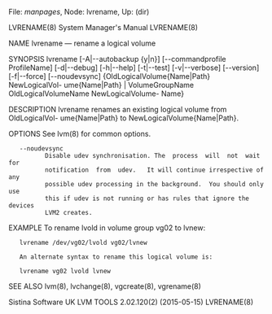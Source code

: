 File: *manpages*,  Node: lvrename,  Up: (dir)

LVRENAME(8)                 System Manager's Manual                LVRENAME(8)



NAME
       lvrename — rename a logical volume

SYNOPSIS
       lvrename   [-A|--autobackup   {y|n}]   [--commandprofile   ProfileName]
       [-d|--debug]   [-h|--help]   [-t|--test]   [-v|--verbose]   [--version]
       [-f|--force] [--noudevsync] {OldLogicalVolume{Name|Path} NewLogicalVol-
       ume{Name|Path} | VolumeGroupName OldLogicalVolumeName NewLogicalVolume-
       Name}

DESCRIPTION
       lvrename   renames  an  existing  logical  volume  from  OldLogicalVol-
       ume{Name|Path} to NewLogicalVolume{Name|Path}.

OPTIONS
       See lvm(8) for common options.

       --noudevsync
              Disable udev synchronisation. The  process  will  not  wait  for
              notification  from  udev.   It will continue irrespective of any
              possible udev processing in the background.  You should only use
              this if udev is not running or has rules that ignore the devices
              LVM2 creates.

EXAMPLE
       To rename lvold in volume group vg02 to lvnew:

       lvrename /dev/vg02/lvold vg02/lvnew

       An alternate syntax to rename this logical volume is:

       lvrename vg02 lvold lvnew


SEE ALSO
       lvm(8), lvchange(8), vgcreate(8), vgrename(8)



Sistina Software UK   LVM TOOLS 2.02.120(2) (2015-05-15)           LVRENAME(8)
